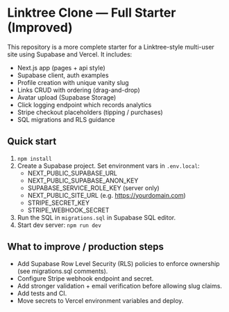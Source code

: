 # Linktree Clone — Full Starter (Improved)

This repository is a more complete starter for a Linktree-style multi-user site using Supabase and Vercel.
It includes:

- Next.js app (pages + api style)
- Supabase client, auth examples
- Profile creation with unique vanity slug
- Links CRUD with ordering (drag-and-drop)
- Avatar upload (Supabase Storage)
- Click logging endpoint which records analytics
- Stripe checkout placeholders (tipping / purchases)
- SQL migrations and RLS guidance

## Quick start

1. `npm install`
2. Create a Supabase project. Set environment vars in `.env.local`:
   - NEXT_PUBLIC_SUPABASE_URL
   - NEXT_PUBLIC_SUPABASE_ANON_KEY
   - SUPABASE_SERVICE_ROLE_KEY (server only)
   - NEXT_PUBLIC_SITE_URL (e.g. https://yourdomain.com)
   - STRIPE_SECRET_KEY
   - STRIPE_WEBHOOK_SECRET
3. Run the SQL in `migrations.sql` in Supabase SQL editor.
4. Start dev server: `npm run dev`

## What to improve / production steps

- Add Supabase Row Level Security (RLS) policies to enforce ownership (see migrations.sql comments).
- Configure Stripe webhook endpoint and secret.
- Add stronger validation + email verification before allowing slug claims.
- Add tests and CI.
- Move secrets to Vercel environment variables and deploy.

